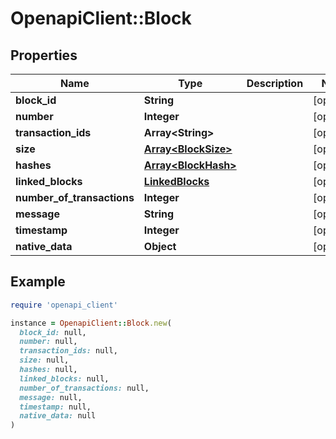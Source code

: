 # OpenapiClient::Block

## Properties

| Name | Type | Description | Notes |
| ---- | ---- | ----------- | ----- |
| **block_id** | **String** |  | [optional] |
| **number** | **Integer** |  | [optional] |
| **transaction_ids** | **Array&lt;String&gt;** |  | [optional] |
| **size** | [**Array&lt;BlockSize&gt;**](BlockSize.md) |  | [optional] |
| **hashes** | [**Array&lt;BlockHash&gt;**](BlockHash.md) |  | [optional] |
| **linked_blocks** | [**LinkedBlocks**](LinkedBlocks.md) |  | [optional] |
| **number_of_transactions** | **Integer** |  | [optional] |
| **message** | **String** |  | [optional] |
| **timestamp** | **Integer** |  | [optional] |
| **native_data** | **Object** |  | [optional] |

## Example

```ruby
require 'openapi_client'

instance = OpenapiClient::Block.new(
  block_id: null,
  number: null,
  transaction_ids: null,
  size: null,
  hashes: null,
  linked_blocks: null,
  number_of_transactions: null,
  message: null,
  timestamp: null,
  native_data: null
)
```

